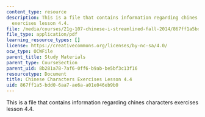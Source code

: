 ```yaml
---
content_type: resource
description: This is a file that contains information regarding chines characters
  exercises lesson 4.4.
file: /media/courses/21g-107-chinese-i-streamlined-fall-2014/867ff1a5bdd06aa7ae6aa01e046eb9b0_MIT21G_107F14_L4_st4_4.4.pdf
file_type: application/pdf
learning_resource_types: []
license: https://creativecommons.org/licenses/by-nc-sa/4.0/
ocw_type: OCWFile
parent_title: Study Materials
parent_type: CourseSection
parent_uid: 8b281a78-7af6-0ff6-b9ab-be5bf3c13f16
resourcetype: Document
title: Chinese Characters Exercises Lesson 4.4
uid: 867ff1a5-bdd0-6aa7-ae6a-a01e046eb9b0
---
```

This is a file that contains information regarding chines characters exercises lesson 4.4.